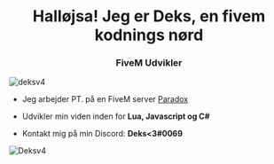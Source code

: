 <h1 align="center">Halløjsa! Jeg er Deks, en fivem kodnings nørd</h1>
<h3 align="center"> FiveM Udvikler</h3>

<p align="left"> <img src="https://komarev.com/ghpvc/?username=Deksv4&label=Profile%20views&color=0e75b6&style=flat" alt="deksv4" /> </p>

- Jeg arbejder PT. på en FiveM server [Paradox](https://discord.gg/6rhTgPbAyR)

- Udvikler min viden inden for **Lua, Javascript og C#**

- Kontakt mig på min Discord: **Deks<3#0069**

<p><img align="center" src="https://github-readme-stats.vercel.app/api/top-langs?username=deksv4&show_icons=true&locale=en&layout=compact" alt="Deksv4" /></p>
